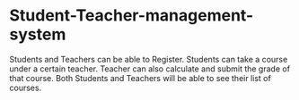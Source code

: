 # Student-Teacher-management-system

Students and Teachers can be able to Register. Students can take a course under a certain teacher. 
Teacher can also calculate and submit the grade of that course. Both Students and Teachers will be 
able to see their list of courses. 

